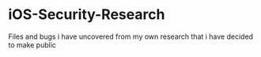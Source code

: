 # iOS-Security-Research
Files and bugs i have uncovered from my own research that i have decided to make public 
